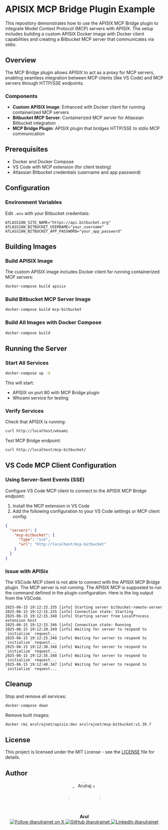 # APISIX MCP Bridge Plugin Example

This repository demonstrates how to use the APISIX MCP Bridge plugin to integrate Model Context Protocol (MCP) servers with APISIX. The setup includes building a custom APISIX Docker image with Docker client capabilities and creating a Bitbucket MCP server that communicates via stdio.

## Overview

The MCP Bridge plugin allows APISIX to act as a proxy for MCP servers, enabling seamless integration between MCP clients (like VS Code) and MCP servers through HTTP/SSE endpoints.

### Components

- **Custom APISIX Image**: Enhanced with Docker client for running containerized MCP servers
- **Bitbucket MCP Server**: Containerized MCP server for Atlassian Bitbucket integration
- **MCP Bridge Plugin**: APISIX plugin that bridges HTTP/SSE to stdio MCP communication

## Prerequisites

- Docker and Docker Compose
- VS Code with MCP extension (for client testing)
- Atlassian Bitbucket credentials (username and app password)

## Configuration

### Environment Variables

Edit `.env` with your Bitbucket credentials:

```properties
ATLASSIAN_SITE_NAME="https://api.bitbucket.org"
ATLASSIAN_BITBUCKET_USERNAME="your_username"
ATLASSIAN_BITBUCKET_APP_PASSWORD="your_app_password"
```

## Building Images

### Build APISIX Image

The custom APISIX image includes Docker client for running containerized MCP servers:

```bash
docker-compose build apisix
```

### Build Bitbucket MCP Server Image

```bash
docker-compose build mcp-bitbucket
```

### Build All Images with Docker Compose

```bash
docker-compose build
```

## Running the Server

### Start All Services

```bash
docker-compose up -d
```

This will start:
- APISIX on port 80 with MCP Bridge plugin
- Whoami service for testing

### Verify Services

Check that APISIX is running:

```bash
curl http://localhost/whoami
```

Test MCP Bridge endpoint:

```bash
curl http://localhost/mcp-bitbucket/
```

## VS Code MCP Client Configuration

### Using Server-Sent Events (SSE)

Configure VS Code MCP client to connect to the APISIX MCP Bridge endpoint:

1. Install the MCP extension in VS Code
2. Add the following configuration to your VS Code settings or MCP client config:

```json
{
  "servers": {
    "mcp-bitbucket": {
      "type": "sse",
      "url": "http://localhost/mcp-bitbucket"
    }
  }
}
```

### Issue with APISix

The VSCode MCP client is not able to connect with the APISIX MCP Bridge plugin. The MCP server is not running. The APISIX MCP is supposted to run the command defined in the plugin configuration. Here is the log output from the VSCode.

```plaintext
2025-06-15 19:12:15.335 [info] Starting server bitbucket-remote-server
2025-06-15 19:12:15.335 [info] Connection state: Starting
2025-06-15 19:12:15.340 [info] Starting server from LocalProcess extension host
2025-06-15 19:12:15.346 [info] Connection state: Running
2025-06-15 19:12:20.349 [info] Waiting for server to respond to `initialize` request...
2025-06-15 19:12:25.348 [info] Waiting for server to respond to `initialize` request...
2025-06-15 19:12:30.348 [info] Waiting for server to respond to `initialize` request...
2025-06-15 19:12:35.348 [info] Waiting for server to respond to `initialize` request...
2025-06-15 19:12:40.347 [info] Waiting for server to respond to `initialize` request...
```

## Cleanup

Stop and remove all services:

```bash
docker-compose down
```

Remove built images:

```bash
docker rmi arulrajnet/apisix:dev arulrajnet/mcp-bitbucket:v1.39.7
```

## License

This project is licensed under the MIT License - see the [LICENSE](LICENSE) file for details.

## Author

<p align="center">
  <a href="https://x.com/arulrajnet">
    <img src="https://github.com/arulrajnet.png?size=100" alt="Arulraj V" width="100" height="100" style="border-radius: 50%;" class="avatar-user">
  </a>
  <br>
  <strong>Arul</strong>
  <br>
  <a href="https://x.com/arulrajnet">
    <img src="https://img.shields.io/badge/Follow-%40arulrajnet-1DA1F2?style=for-the-badge&logo=x&logoColor=white" alt="Follow @arulrajnet on X">
  </a>
  <a href="https://github.com/arulrajnet">
    <img src="https://img.shields.io/badge/GitHub-arulrajnet-181717?style=for-the-badge&logo=github&logoColor=white" alt="GitHub @arulrajnet">
  </a>
  <a href="https://linkedin.com/in/arulrajnet">
    <img src="https://custom-icon-badges.demolab.com/badge/LinkedIn-arulrajnet-0A66C2?style=for-the-badge&logo=linkedin-white&logoColor=white" alt="LinkedIn @arulrajnet">
  </a>
</p>
